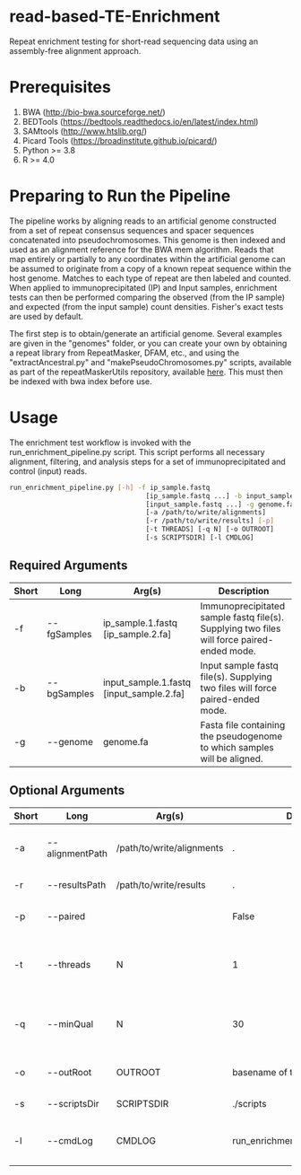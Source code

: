 # read-based-TE-Enrichment
Repeat enrichment testing for short-read sequencing data using an assembly-free alignment approach.


# Prerequisites

1. BWA (<http://bio-bwa.sourceforge.net/>)
2. BEDTools (<https://bedtools.readthedocs.io/en/latest/index.html>)
3. SAMtools (<http://www.htslib.org/>)
4. Picard Tools (<https://broadinstitute.github.io/picard/>)
5. Python >= 3.8
6. R >= 4.0

# Preparing to Run the Pipeline

The pipeline works by aligning reads to an artificial genome constructed from a set of repeat consensus sequences and spacer sequences concatenated into pseudochromosomes. This genome is then indexed and used as an alignment reference for the BWA mem algorithm. Reads that map entirely or partially to any coordinates within the artificial genome can be assumed to originate from a copy of a known repeat sequence within the host genome. Matches to each type of repeat are then labeled and counted. When applied to immunoprecipitated (IP) and Input samples, enrichment tests can then be performed comparing the observed (from the IP sample) and expected (from the input sample) count densities. Fisher's exact tests are used by default. 

The first step is to obtain/generate an artificial genome. Several examples are given in the "genomes" folder, or you can create your own by obtaining a repeat library from RepeatMasker, DFAM, etc., and using the "extractAncestral.py" and "makePseudoChromosomes.py" scripts, available as part of the repeatMaskerUtils repository, available [here](https://github.com/adadiehl/repeatMaskerUtils.git). This must then be indexed with bwa index before use.

# Usage

The enrichment test workflow is invoked with the run_enrichment_pipeline.py script. This script performs all necessary alignment, filtering, and analysis steps for a set of immunoprecipitated and control (input) reads.

```bash
run_enrichment_pipeline.py [-h] -f ip_sample.fastq
                                  [ip_sample.fastq ...] -b input_sample.fastq
                                  [input_sample.fastq ...] -g genome.fa
                                  [-a /path/to/write/alignments]
                                  [-r /path/to/write/results] [-p]
                                  [-t THREADS] [-q N] [-o OUTROOT]
                                  [-s SCRIPTSDIR] [-l CMDLOG]
```

## Required Arguments
Short | Long | Arg(s) | Description
------|------|--------|-------------
-f | --fgSamples | ip_sample.1.fastq [ip_sample.2.fa] | Immunoprecipitated sample fastq file(s). Supplying two files will force paired-ended mode.
-b | --bgSamples | input_sample.1.fastq [input_sample.2.fa] | Input sample fastq file(s). Supplying two files will force paired-ended mode.
-g | --genome | genome.fa | Fasta file containing the pseudogenome to which samples will be aligned.

## Optional Arguments
Short | Long | Arg(s) | Default | Description 
------|------|--------|---------|-------------
-a | --alignmentPath | /path/to/write/alignments | . | Location to write alignment data.
-r | --resultsPath | /path/to/write/results | . | Location to write results.
-p | --paired | | False | Toggle paired-end mode.
-t | --threads | N | 1 | Maximum number of threads to use for subprocesses.
-q | --minQual | N | 30 | Minimum quality score for retaining mapped reads.
-o | --outRoot | OUTROOT | basename of the first IP fastq | Output root to prepend to results.
-s | --scriptsDir | SCRIPTSDIR | ./scripts | Path to shell scripts.
-l | --cmdLog | CMDLOG | run_enrichment_pipeline.cmd.log | File to which command output will be logged.


